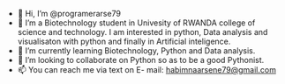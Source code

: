 - 👋 Hi, I’m @programerarse79
- 👀 I’m a Biotechnology student in Univesity of RWANDA college of science and technology. I am interested in python, Data analysis and visualisaton with python and finally in Artificial inteligence. 
- 🌱 I’m currently learning Biotechnology, Python and Data analysis. 
- 💞️ I’m looking to collaborate on Python so as to be a good Pythonist. 
- 📫 You can reach me via text on E- mail: habimnaarsene79@gmail.com 
<!--
programerarse79/programerarse79 is a ✨ special ✨ repository because its `README.md` (this file) appears on your GitHub profile.
You can click the Preview link to take a look at your changes.
--->
